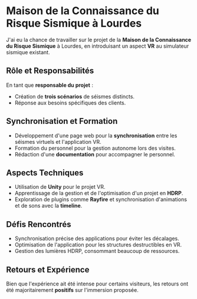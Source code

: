 # Maison de la Connaissance du Risque Sismique à Lourdes

J'ai eu la chance de travailler sur le projet de la **Maison de la Connaissance du Risque Sismique** à Lourdes, en introduisant un aspect **VR** au simulateur sismique existant.

## Rôle et Responsabilités
En tant que **responsable du projet** :
- Création de **trois scénarios** de séismes distincts.
- Réponse aux besoins spécifiques des clients.

## Synchronisation et Formation
- Développement d'une page web pour la **synchronisation** entre les séismes virtuels et l'application VR.
- Formation du personnel pour la gestion autonome lors des visites.
- Rédaction d'une **documentation** pour accompagner le personnel.

## Aspects Techniques
- Utilisation de **Unity** pour le projet VR.
- Apprentissage de la gestion et de l'optimisation d'un projet en **HDRP**.
- Exploration de plugins comme **Rayfire** et synchronisation d'animations et de sons avec la **timeline**.

## Défis Rencontrés
- Synchronisation précise des applications pour éviter les décalages.
- Optimisation de l'application pour les structures destructibles en VR.
- Gestion des lumières HDRP, consommant beaucoup de ressources.

## Retours et Expérience
Bien que l'expérience ait été intense pour certains visiteurs, les retours ont été majoritairement **positifs** sur l'immersion proposée.
